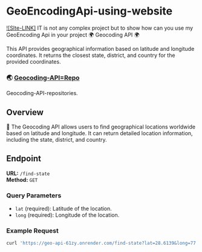 # GeoEncodingApi-using-website
[![SIte-LINK]](https://geoencoding.netlify.app/)
IT is not any complex project but to show how can you use my GeoEncoding Api in your project 🌍 Geocoding API 🌍

This API provides geographical information based on latitude and longitude coordinates. It returns the closest state, district, and country for the provided coordinates.
### 🌏 [Geocoding-API=Repo](https://github.com/utkarshshanu712/Geocoding-API)
Geocoding-API-repositories.
## Overview
🌈 The Geocoding API allows users to find geographical locations worldwide based on latitude and longitude. It can return detailed location information, including the state, district, and country.

## Endpoint
**URL:** `/find-state`  
**Method:** `GET`

### Query Parameters
- `lat` (required): Latitude of the location.
- `long` (required): Longitude of the location.

### Example Request
```sh
curl 'https://geo-api-61zy.onrender.com/find-state?lat=28.6139&long=77.2090'
